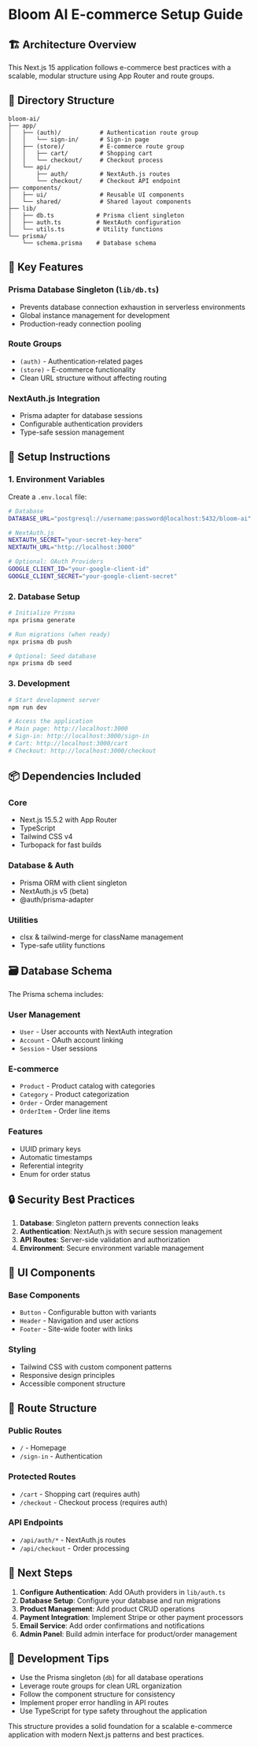# Bloom AI E-commerce Setup Guide

## 🏗️ Architecture Overview

This Next.js 15 application follows e-commerce best practices with a scalable, modular structure using App Router and route groups.

## 📁 Directory Structure

```
bloom-ai/
├── app/
│   ├── (auth)/           # Authentication route group
│   │   └── sign-in/      # Sign-in page
│   ├── (store)/          # E-commerce route group  
│   │   ├── cart/         # Shopping cart
│   │   └── checkout/     # Checkout process
│   └── api/
│       ├── auth/         # NextAuth.js routes
│       └── checkout/     # Checkout API endpoint
├── components/
│   ├── ui/               # Reusable UI components
│   └── shared/           # Shared layout components
├── lib/
│   ├── db.ts            # Prisma client singleton
│   ├── auth.ts          # NextAuth configuration
│   └── utils.ts         # Utility functions
└── prisma/
    └── schema.prisma    # Database schema
```

## 🔧 Key Features

### Prisma Database Singleton (`lib/db.ts`)
- Prevents database connection exhaustion in serverless environments
- Global instance management for development
- Production-ready connection pooling

### Route Groups
- `(auth)` - Authentication-related pages
- `(store)` - E-commerce functionality
- Clean URL structure without affecting routing

### NextAuth.js Integration
- Prisma adapter for database sessions
- Configurable authentication providers
- Type-safe session management

## 🚀 Setup Instructions

### 1. Environment Variables
Create a `.env.local` file:

```bash
# Database
DATABASE_URL="postgresql://username:password@localhost:5432/bloom-ai"

# NextAuth.js
NEXTAUTH_SECRET="your-secret-key-here"
NEXTAUTH_URL="http://localhost:3000"

# Optional: OAuth Providers
GOOGLE_CLIENT_ID="your-google-client-id"
GOOGLE_CLIENT_SECRET="your-google-client-secret"
```

### 2. Database Setup
```bash
# Initialize Prisma
npx prisma generate

# Run migrations (when ready)
npx prisma db push

# Optional: Seed database
npx prisma db seed
```

### 3. Development
```bash
# Start development server
npm run dev

# Access the application
# Main page: http://localhost:3000
# Sign-in: http://localhost:3000/sign-in  
# Cart: http://localhost:3000/cart
# Checkout: http://localhost:3000/checkout
```

## 📦 Dependencies Included

### Core
- Next.js 15.5.2 with App Router
- TypeScript
- Tailwind CSS v4
- Turbopack for fast builds

### Database & Auth
- Prisma ORM with client singleton
- NextAuth.js v5 (beta)
- @auth/prisma-adapter

### Utilities
- clsx & tailwind-merge for className management
- Type-safe utility functions

## 🗃️ Database Schema

The Prisma schema includes:

### User Management
- `User` - User accounts with NextAuth integration
- `Account` - OAuth account linking
- `Session` - User sessions

### E-commerce
- `Product` - Product catalog with categories
- `Category` - Product categorization
- `Order` - Order management
- `OrderItem` - Order line items

### Features
- UUID primary keys
- Automatic timestamps
- Referential integrity
- Enum for order status

## 🔒 Security Best Practices

1. **Database**: Singleton pattern prevents connection leaks
2. **Authentication**: NextAuth.js with secure session management
3. **API Routes**: Server-side validation and authorization
4. **Environment**: Secure environment variable management

## 🎨 UI Components

### Base Components
- `Button` - Configurable button with variants
- `Header` - Navigation and user actions
- `Footer` - Site-wide footer with links

### Styling
- Tailwind CSS with custom component patterns
- Responsive design principles
- Accessible component structure

## 📱 Route Structure

### Public Routes
- `/` - Homepage
- `/sign-in` - Authentication

### Protected Routes  
- `/cart` - Shopping cart (requires auth)
- `/checkout` - Checkout process (requires auth)

### API Endpoints
- `/api/auth/*` - NextAuth.js routes
- `/api/checkout` - Order processing

## 🚀 Next Steps

1. **Configure Authentication**: Add OAuth providers in `lib/auth.ts`
2. **Database Setup**: Configure your database and run migrations
3. **Product Management**: Add product CRUD operations
4. **Payment Integration**: Implement Stripe or other payment processors
5. **Email Service**: Add order confirmations and notifications
6. **Admin Panel**: Build admin interface for product/order management

## 🔧 Development Tips

- Use the Prisma singleton (`db`) for all database operations
- Leverage route groups for clean URL organization
- Follow the component structure for consistency
- Implement proper error handling in API routes
- Use TypeScript for type safety throughout the application

This structure provides a solid foundation for a scalable e-commerce application with modern Next.js patterns and best practices.
